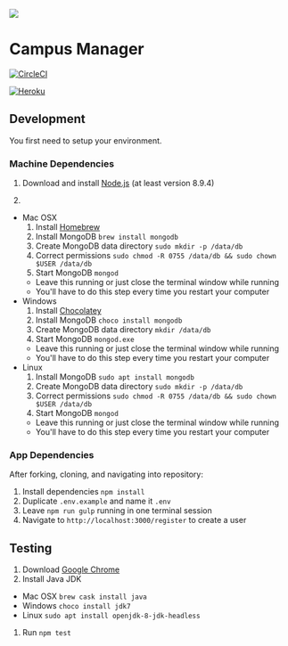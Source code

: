 ![](http://en.gravatar.com/userimage/107370100/a08594145564536138dfaaf072c7b241.png?size=200)

# Campus Manager

[![CircleCI](https://circleci.com/gh/AustinCodingAcademy/campus-manager/tree/master.svg?style=svg)](https://circleci.com/gh/AustinCodingAcademy/campus-manager/tree/master)

[![Heroku](https://heroku-badge.herokuapp.com/?app=aca-campus)](http://aca-campus.herokuapp.com)

## Development
You first need to setup your environment.

### Machine Dependencies
1. Download and install [Node.js](https://nodejs.org/en/) (at least version 8.9.4)

2.
  * Mac OSX
    1. Install [Homebrew](http://brew.sh/)
    1. Install MongoDB `brew install mongodb`
    1. Create MongoDB data directory `sudo mkdir -p /data/db`
    1. Correct permissions `sudo chmod -R 0755 /data/db && sudo chown $USER /data/db`
    1. Start MongoDB `mongod`
      * Leave this running or just close the terminal window while running
      * You'll have to do this step every time you restart your computer
  * Windows
    1. Install [Chocolatey](https://chocolatey.org/install)
    1. Install MongoDB `choco install mongodb`
    1. Create MongoDB data directory `mkdir /data/db`
    1. Start MongoDB `mongod.exe`
      * Leave this running or just close the terminal window while running
      * You'll have to do this step every time you restart your computer
  * Linux
    1. Install MongoDB `sudo apt install mongodb`
    1. Create MongoDB data directory `sudo mkdir -p /data/db`
    1. Correct permissions `sudo chmod -R 0755 /data/db && sudo chown $USER /data/db`
    1. Start MongoDB `mongod`
      * Leave this running or just close the terminal window while running
      * You'll have to do this step every time you restart your computer

### App Dependencies
After forking, cloning, and navigating into repository:

1. Install dependencies `npm install`
1. Duplicate `.env.example` and name it `.env`
1. Leave `npm run gulp` running in one terminal session
1. Navigate to `http://localhost:3000/register` to create a user

## Testing

1. Download [Google Chrome](https://www.google.com/chrome/browser/desktop/index.html)
1. Install Java JDK
  * Mac OSX `brew cask install java`
  * Windows `choco install jdk7`
  * Linux `sudo apt install openjdk-8-jdk-headless`
1. Run `npm test`
